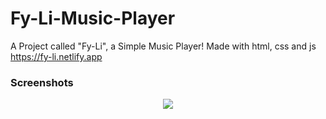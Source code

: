 # Fy-Li-Music-Player

A Project called "Fy-Li", a Simple Music Player! Made with html, css and js
https://fy-li.netlify.app

### Screenshots

<p align="center">
  <img src="https://user-images.githubusercontent.com/95320065/190989441-3a794871-d394-4c57-b696-d875dba6b806.png">
</p>
